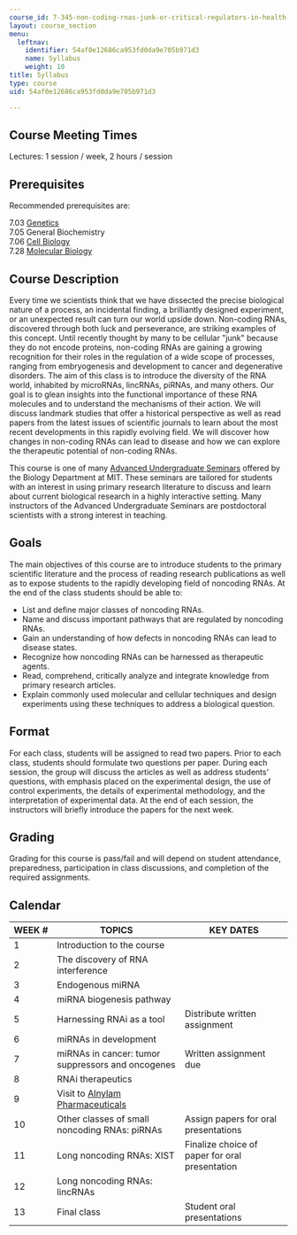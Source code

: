 ```yaml
---
course_id: 7-345-non-coding-rnas-junk-or-critical-regulators-in-health-and-disease-spring-2012
layout: course_section
menu:
  leftnav:
    identifier: 54af0e12686ca953fd0da9e705b971d3
    name: Syllabus
    weight: 10
title: Syllabus
type: course
uid: 54af0e12686ca953fd0da9e705b971d3

---
```


Course Meeting Times
--------------------

Lectures: 1 session / week, 2 hours / session

Prerequisites
-------------

Recommended prerequisites are:

7.03 [Genetics](/courses/biology/7-03-genetics-fall-2004/)  
7.05 General Biochemistry  
7.06 [Cell Biology](/courses/biology/7-06-cell-biology-spring-2007/)  
7.28 [Molecular Biology](/courses/biology/7-28-molecular-biology-spring-2005/)

Course Description
------------------

Every time we scientists think that we have dissected the precise biological nature of a process, an incidental finding, a brilliantly designed experiment, or an unexpected result can turn our world upside down. Non-coding RNAs, discovered through both luck and perseverance, are striking examples of this concept. Until recently thought by many to be cellular "junk" because they do not encode proteins, non-coding RNAs are gaining a growing recognition for their roles in the regulation of a wide scope of processes, ranging from embryogenesis and development to cancer and degenerative disorders. The aim of this class is to introduce the diversity of the RNA world, inhabited by microRNAs, lincRNAs, piRNAs, and many others. Our goal is to glean insights into the functional importance of these RNA molecules and to understand the mechanisms of their action. We will discuss landmark studies that offer a historical perspective as well as read papers from the latest issues of scientific journals to learn about the most recent developments in this rapidly evolving field. We will discover how changes in non-coding RNAs can lead to disease and how we can explore the therapeutic potential of non-coding RNAs.

This course is one of many [Advanced Undergraduate Seminars](https://biology.mit.edu/undergraduate/course_listings/advanced_undergraduate_seminars) offered by the Biology Department at MIT. These seminars are tailored for students with an interest in using primary research literature to discuss and learn about current biological research in a highly interactive setting. Many instructors of the Advanced Undergraduate Seminars are postdoctoral scientists with a strong interest in teaching.

Goals
-----

The main objectives of this course are to introduce students to the primary scientific literature and the process of reading research publications as well as to expose students to the rapidly developing field of noncoding RNAs. At the end of the class students should be able to:

*   List and define major classes of noncoding RNAs.
*   Name and discuss important pathways that are regulated by noncoding RNAs.
*   Gain an understanding of how defects in noncoding RNAs can lead to disease states.
*   Recognize how noncoding RNAs can be harnessed as therapeutic agents.
*   Read, comprehend, critically analyze and integrate knowledge from primary research articles.
*   Explain commonly used molecular and cellular techniques and design experiments using these techniques to address a biological question.

Format
------

For each class, students will be assigned to read two papers. Prior to each class, students should formulate two questions per paper. During each session, the group will discuss the articles as well as address students' questions, with emphasis placed on the experimental design, the use of control experiments, the details of experimental methodology, and the interpretation of experimental data. At the end of each session, the instructors will briefly introduce the papers for the next week.

Grading
-------

Grading for this course is pass/fail and will depend on student attendance, preparedness, participation in class discussions, and completion of the required assignments.

Calendar
--------

| WEEK # | TOPICS | KEY DATES |
| --- | --- | --- |
| 1 | Introduction to the course | &nbsp; |
| 2 | The discovery of RNA interference | &nbsp; |
| 3 | Endogenous miRNA | &nbsp; |
| 4 | miRNA biogenesis pathway | &nbsp; |
| 5 | Harnessing RNAi as a tool | Distribute written assignment |
| 6 | miRNAs in development | &nbsp; |
| 7 | miRNAs in cancer: tumor suppressors and oncogenes | Written assignment due |
| 8 | RNAi therapeutics | &nbsp; |
| 9 | Visit to [Alnylam Pharmaceuticals](http://www.alnylam.com/) | &nbsp; |
| 10 | Other classes of small noncoding RNAs: piRNAs | Assign papers for oral presentations |
| 11 | Long noncoding RNAs: XIST | Finalize choice of paper for oral presentation |
| 12 | Long noncoding RNAs: lincRNAs | &nbsp; |
| 13 | Final class | Student oral presentations